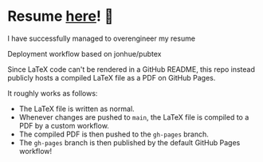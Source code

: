 # Resume [here](https://underscorehasan.github.io/resume/resume.pdf)! 📜

I have successfully managed to overengineer my resume

Deployment workflow based on jonhue/pubtex

Since LaTeX code can't be rendered in a GitHub README, this repo instead publicly hosts a compiled LaTeX file as a PDF on GitHub Pages.

It roughly works as follows:

- The LaTeX file is written as normal.
- Whenever changes are pushed to `main`, the LaTeX file is compiled to a PDF by a custom workflow.
- The compiled PDF is then pushed to the `gh-pages` branch.
- The `gh-pages` branch is then published by the default GitHub Pages workflow!

